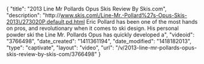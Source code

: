 {
    "title": "2013 Line Mr Pollards Opus Skis Review By Skis.com",
    "description": "http:\/\/www.skis.com\/Line-Mr.-Pollard%27s-Opus-Skis-2013\/273020P,default,pd.html  Eric Pollard has been one of the most hands on pros, and revolutionary when it comes to ski design. His personal powder ski the Line Mr. Pollards Opus has quickly developed a",
    "videoid": "3766498",
    "date_created": "1411361194",
    "date_modified": "1418182013",
    "type": "captivate",
    "layout": "video",
    "url": "\/v\/2013-line-mr-pollards-opus-skis-review-by-skis-com\/3766498"
}
